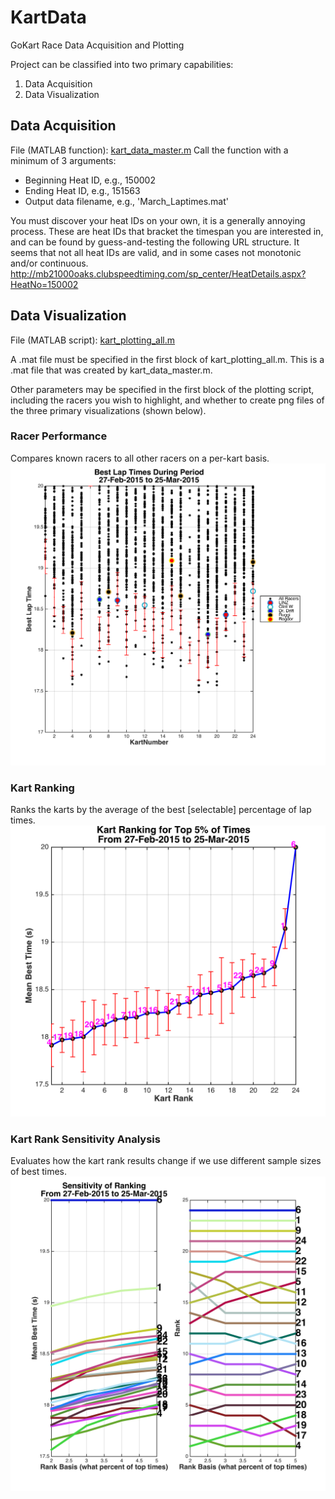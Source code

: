 # KartData
GoKart Race Data Acquisition and Plotting

Project can be classified into two primary capabilities:

1.  Data Acquisition
2.  Data Visualization

## Data Acquisition
File (MATLAB function): [kart_data_master.m](https://github.com/bmorrisey/KartData/blob/master/kart_data_master.m)
Call the function with a minimum of 3 arguments:
*  Beginning Heat ID, e.g., 150002
*  Ending Heat ID, e.g., 151563
*  Output data filename, e.g., 'March_Laptimes.mat'

You must discover your heat IDs on your own, it is a generally annoying process. These are heat IDs that bracket the timespan you are interested in, and can be found by guess-and-testing the following URL structure. It seems that not all heat IDs are valid, and in some cases not monotonic and/or continuous.
http://mb21000oaks.clubspeedtiming.com/sp_center/HeatDetails.aspx?HeatNo=150002

## Data Visualization
File (MATLAB script): [kart_plotting_all.m](https://github.com/bmorrisey/KartData/blob/master/kart_plotting_all.m)

A .mat file must be specified in the first block of kart_plotting_all.m. This is a .mat file that was created by kart_data_master.m.

Other parameters may be specified in the first block of the plotting script, including the racers you wish to highlight, and whether to create png files of the three primary visualizations (shown below).

### Racer Performance
Compares known racers to all other racers on a per-kart basis.
![Racer Performance](/images/RacerPerformance.png)

### Kart Ranking
Ranks the karts by the average of the best [selectable] percentage of lap times.
![Kart Ranking](/images/KartTiers.png)

### Kart Rank Sensitivity Analysis
Evaluates how the kart rank results change if we use different sample sizes of best times.
![Rank Sensitivity](/images/KartRankingSensitivity.png)
